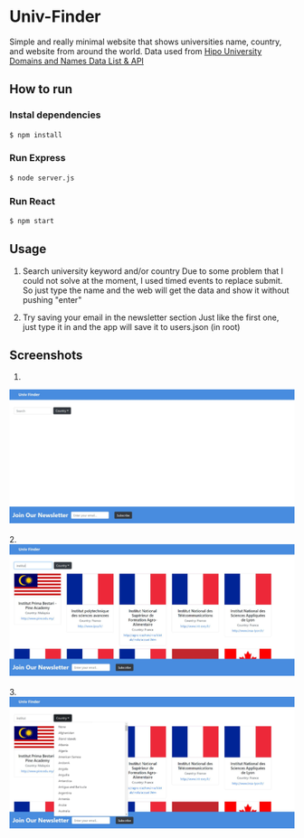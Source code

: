 # Univ-Finder

Simple and really minimal website that shows universities name, country, and website from around the world.
Data used from [Hipo University Domains and Names Data List & API](https://github.com/Hipo/university-domains-list)

## How to run
### Instal dependencies
```sh
$ npm install
```
### Run Express
```sh
$ node server.js
```

### Run React
```sh
$ npm start
```

## Usage
1. Search university keyword and/or country
   Due to some problem that I could not solve at the moment, I used timed events to replace submit. So just type the name and the web will get the data and show it without pushing "enter"

2. Try saving your email in the newsletter section
   Just like the first one, just type it in and the app will save it to users.json (in root)

## Screenshots
1. 
![](public/Screenshots/1.JPG)
<br>
<br>
2. 
![](public/Screenshots/2.JPG)
<br>
<br>
3.
![](public/Screenshots/3.JPG)
<br>
<br>
